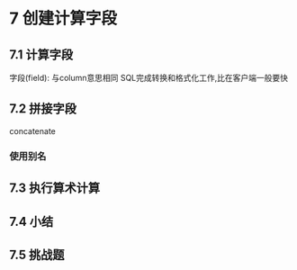 # 7 创建计算字段
## 7.1 计算字段
字段(field): 与column意思相同
SQL完成转换和格式化工作,比在客户端一般要快
## 7.2 拼接字段
concatenate
### 使用别名
## 7.3 执行算术计算
## 7.4 小结
## 7.5 挑战题